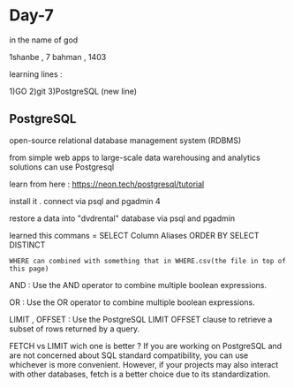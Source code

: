 # Day-7

in the name of god

1shanbe , 7 bahman , 1403

learning lines :

1)GO      2)git      3)PostgreSQL (new line)

PostgreSQL
-----------

open-source relational database management system (RDBMS)

 from simple web apps to large-scale data warehousing and analytics solutions can use Postgresql

 learn from here : https://neon.tech/postgresql/tutorial

install it . connect via psql and pgadmin 4

restore a data into "dvdrental" database via psql and pgadmin

learned this commans =     SELECT
    Column Aliases
    ORDER BY
    SELECT DISTINCT

    WHERE can combined with something that in WHERE.csv(the file in top of this page)

AND : Use the AND operator to combine multiple boolean expressions.

OR : Use the OR operator to combine multiple boolean expressions.

LIMIT , OFFSET : Use the PostgreSQL LIMIT OFFSET clause to retrieve a subset of rows returned by a query.

FETCH vs LIMIT wich one is better ? If you are working on PostgreSQL and are not concerned about SQL standard compatibility, 
you can use whichever is more convenient. 
However, if your projects may also interact with other databases,
fetch is a better choice due to its standardization.
